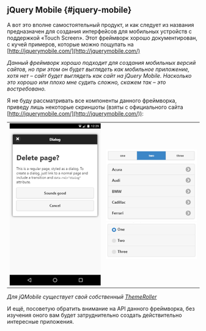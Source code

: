 ## jQuery Mobile {#jquery-mobile}

А вот это вполне самостоятельный продукт, и как следует из названия предназначен для создания интерфейсов для мобильных устройств с поддержкой «Touch Screen». Этот фреймворк хорошо документирован, с кучей примеров, которые можно пощупать на [http://jquerymobile.com/](http://jquerymobile.com/)

_Данный фреймворк хорошо подходит для создания мобильных версий сайтов, но при этом он будет выглядеть как мобильное приложение, хотя нет – сайт будет выглядеть как сайт на jQuery Mobile. Насколько это хорошо или плохо мне судить сложно, скажем так – это востребовано._

Я не буду рассматривать все компоненты данного фреймворка, приведу лишь некоторые скриншоты (взяты с официального сайта [http://jquerymobile.com/](http://jquerymobile.com/)):

<table border="0">
    <tr>
        <td width="50%"><img src="/assets/jquery-mobile-dialog.png" alt="jQuery Mobile Dialog"/></td>
        <td width="50%">
            <img src="/assets/jquery-mobile-tabs.png" alt="jQuery Mobile Tabs"/>
            <img src="/assets/jquery-mobile-checkboxes.png" alt="jQuery Mobile Form"/>
        </td>
    </tr>
</table>

_Для jQMobile существует свой собственный [ThemeRoller](http://jquerymobile.com/themeroller/)_

И ещё, посоветую обратить внимание на API данного фреймворка, без изучения оного вам будет затруднительно создать действительно интересные приложения.
